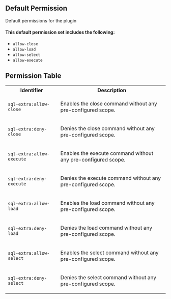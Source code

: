 ## Default Permission

Default permissions for the plugin

#### This default permission set includes the following:

- `allow-close`
- `allow-load`
- `allow-select`
- `allow-execute`

## Permission Table

<table>
<tr>
<th>Identifier</th>
<th>Description</th>
</tr>


<tr>
<td>

`sql-extra:allow-close`

</td>
<td>

Enables the close command without any pre-configured scope.

</td>
</tr>

<tr>
<td>

`sql-extra:deny-close`

</td>
<td>

Denies the close command without any pre-configured scope.

</td>
</tr>

<tr>
<td>

`sql-extra:allow-execute`

</td>
<td>

Enables the execute command without any pre-configured scope.

</td>
</tr>

<tr>
<td>

`sql-extra:deny-execute`

</td>
<td>

Denies the execute command without any pre-configured scope.

</td>
</tr>

<tr>
<td>

`sql-extra:allow-load`

</td>
<td>

Enables the load command without any pre-configured scope.

</td>
</tr>

<tr>
<td>

`sql-extra:deny-load`

</td>
<td>

Denies the load command without any pre-configured scope.

</td>
</tr>

<tr>
<td>

`sql-extra:allow-select`

</td>
<td>

Enables the select command without any pre-configured scope.

</td>
</tr>

<tr>
<td>

`sql-extra:deny-select`

</td>
<td>

Denies the select command without any pre-configured scope.

</td>
</tr>
</table>
